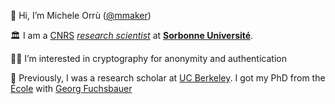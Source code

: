  👋 Hi, I’m Michele Orrù ([@mmaker](https://twitter.com/mmaker))

 🏛️ I am a [CNRS](https://www.cnrs.fr/en/cnrs) [_research scientist_](https://en.wikipedia.org/wiki/Academic_ranks_in_France#Research-only_positions) at **[Sorbonne Université](https://www.sorbonne-universite.fr/)**.

 🥷🏻 I’m interested in cryptography for anonymity and authentication

🎨 Previously, I was a research scholar at [UC Berkeley](https://eecs.berkeley.edu/). I got my PhD from the [École](https://ens.fr) with [Georg Fuchsbauer](https://www.di.ens.fr/~fuchsbau/)
